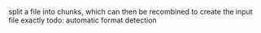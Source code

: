 split a file into chunks, which can then be recombined to create the input file exactly
todo: automatic format detection 